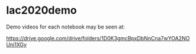 # lac2020demo

Demo videos for each notebook may be seen at:

https://drive.google.com/drive/folders/1D0K3gmcBpxDbNnCna7wYOA2NOUni1XGy

